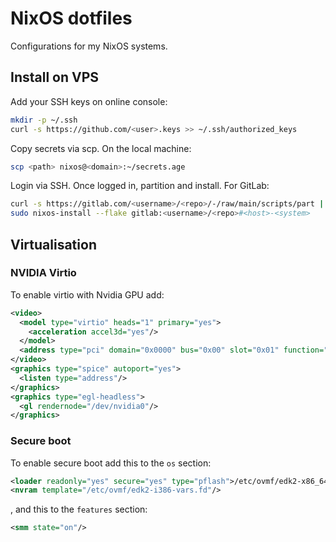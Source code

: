 # NixOS dotfiles

Configurations for my NixOS systems.

## Install on VPS

Add your SSH keys on online console:

```sh
mkdir -p ~/.ssh
curl -s https://github.com/<user>.keys >> ~/.ssh/authorized_keys
```

Copy secrets via scp. On the local machine:

```sh
scp <path> nixos@<domain>:~/secrets.age
```

Login via SSH. Once logged in, partition and install. For GitLab:

```sh
curl -s https://gitlab.com/<username>/<repo>/-/raw/main/scripts/part | sudo bash -s <device> ~/secrets.age
sudo nixos-install --flake gitlab:<username>/<repo>#<host>-<system>
```

## Virtualisation

### NVIDIA Virtio

To enable virtio with Nvidia GPU add:

```xml
<video>
  <model type="virtio" heads="1" primary="yes">
    <acceleration accel3d="yes"/>
  </model>
  <address type="pci" domain="0x0000" bus="0x00" slot="0x01" function="0x0"/>
</video>
<graphics type="spice" autoport="yes">
  <listen type="address"/>
</graphics>
<graphics type="egl-headless">
  <gl rendernode="/dev/nvidia0"/>
</graphics>
```

### Secure boot

To enable secure boot add this to the `os` section:

```xml
<loader readonly="yes" secure="yes" type="pflash">/etc/ovmf/edk2-x86_64-secure-code.fd</loader>
<nvram template="/etc/ovmf/edk2-i386-vars.fd"/>
```

, and this to the `features` section:

```xml
<smm state="on"/>
```
